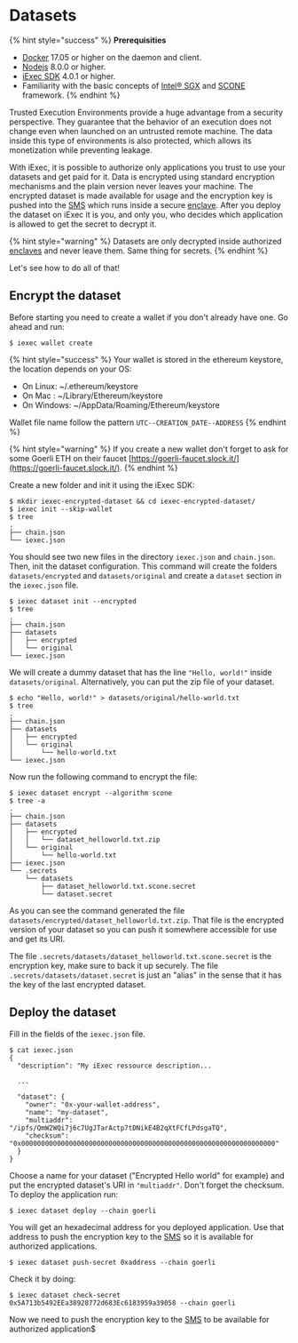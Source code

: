 # Datasets

{% hint style="success" %}
**Prerequisities**

* [Docker](https://docs.docker.com/install/) 17.05 or higher on the daemon and client.
* [Nodejs](https://nodejs.org) 8.0.0 or higher.
* [iExec SDK](https://www.npmjs.com/package/iexec) 4.0.1 or higher.
* Familiarity with the basic concepts of [Intel® SGX](intel-sgx-technology.md#intel-r-software-guard-extension-intel-r-sgx) and [SCONE](scone-framework.md#scone-framework) framework.
{% endhint %}

Trusted Execution Environments provide a huge advantage from a security perspective. They guarantee that the behavior of an execution does not change even when launched on an untrusted remote machine. The data inside this type of environments is also protected, which allows its monetization while preventing leakage.

With iExec, it is possible to authorize only applications you trust to use your datasets and get paid for it. Data is encrypted using standard encryption mechanisms and the plain version never leaves your machine. The encrypted dataset is made available for usage and the encryption key is pushed into the [SMS](scone-framework.md#secret-management-service-sms) which runs inside a secure [enclave](intel-sgx-technology.md#enclave). After you deploy the dataset on iExec it is you, and only you, who decides which application is allowed to get the secret to decrypt it.

{% hint style="warning" %}
Datasets are only decrypted inside authorized [enclaves](intel-sgx-technology.md#enclave) and never leave them. Same thing for secrets.
{% endhint %}

Let's see how to do all of that!

## Encrypt the dataset

Before starting you need to create a wallet if you don't already have one. Go ahead and run:

```text
$ iexec wallet create
```

{% hint style="success" %}
Your wallet is stored in the ethereum keystore, the location depends on your OS:

* On Linux: ~/.ethereum/keystore
* On Mac : ~/Library/Ethereum/keystore
* On Windows: ~/AppData/Roaming/Ethereum/keystore

Wallet file name follow the pattern `UTC--CREATION_DATE--ADDRESS`
{% endhint %}

{% hint style="warning" %}
If you create a new wallet don't forget to ask for some Goerli ETH on their faucet [https://goerli-faucet.slock.it/](https://goerli-faucet.slock.it/).
{% endhint %}

Create a new folder and init it using the iExec SDK:

```text
$ mkdir iexec-encrypted-dataset && cd iexec-encrypted-dataset/
$ iexec init --skip-wallet
$ tree
.
├── chain.json
└── iexec.json
```

You should see two new files in the directory `iexec.json` and `chain.json`. Then, init the dataset configuration. This command will create the folders `datasets/encrypted` and `datasets/original` and create a `dataset` section in the `iexec.json` file.

```text
$ iexec dataset init --encrypted
$ tree
.
├── chain.json
├── datasets
│   ├── encrypted
│   └── original
└── iexec.json
```

We will create a dummy dataset that has the line `"Hello, world!"` inside `datasets/original`. Alternatively, you can put the zip file of your dataset.

```text
$ echo "Hello, world!" > datasets/original/hello-world.txt
$ tree
.
├── chain.json
├── datasets
│   ├── encrypted
│   └── original
│       └── hello-world.txt
└── iexec.json
```

Now run the following command to encrypt the file:

```text
$ iexec dataset encrypt --algorithm scone
$ tree -a
.
├── chain.json
├── datasets
│   ├── encrypted
│   │   └── dataset_helloworld.txt.zip
│   └── original
│       └── hello-world.txt
├── iexec.json
└── .secrets
    └── datasets
        ├── dataset_helloworld.txt.scone.secret
        └── dataset.secret
```

As you can see the command generated the file `datasets/encrypted/dataset_helloworld.txt.zip`. That file is the encrypted version of your dataset so you can push it somewhere accessible for use and get its URI.

The file `.secrets/datasets/dataset_helloworld.txt.scone.secret` is the encryption key, make sure to back it up securely. The file `.secrets/datasets/dataset.secret` is just an "alias" in the sense that it has the key of the last encrypted dataset.

## Deploy the dataset

Fill in the fields of the `iexec.json` file.

```text
$ cat iexec.json
{
  "description": "My iExec ressource description...
  
  ...
  
  "dataset": {
    "owner": "0x-your-wallet-address",
    "name": "my-dataset",
    "multiaddr": "/ipfs/QmW2WQi7j6c7UgJTarActp7tDNikE4B2qXtFCfLPdsgaTQ",
    "checksum": "0x0000000000000000000000000000000000000000000000000000000000000000"
  }
}
```

Choose a name for your dataset \("Encrypted Hello world" for example\) and put the encrypted dataset's URI in `"multiaddr"`. Don't forget the checksum. To deploy the application run:

```text
$ iexec dataset deploy --chain goerli
```

You will get an hexadecimal address for you deployed application. Use that address to push the encryption key to the [SMS](scone-framework.md#secret-management-service-sms) so it is available for authorized applications.

```text
$ iexec dataset push-secret 0xaddress --chain goerli
```

Check it by doing:

```text
$ iexec dataset check-secret 0x5A713b5492EEa38928772d683Ec6183959a39058 --chain goerli
```

Now we need to push the encryption key to the [SMS](scone-framework.md#secret-management-service-sms) to be available for authorized application$ 



















